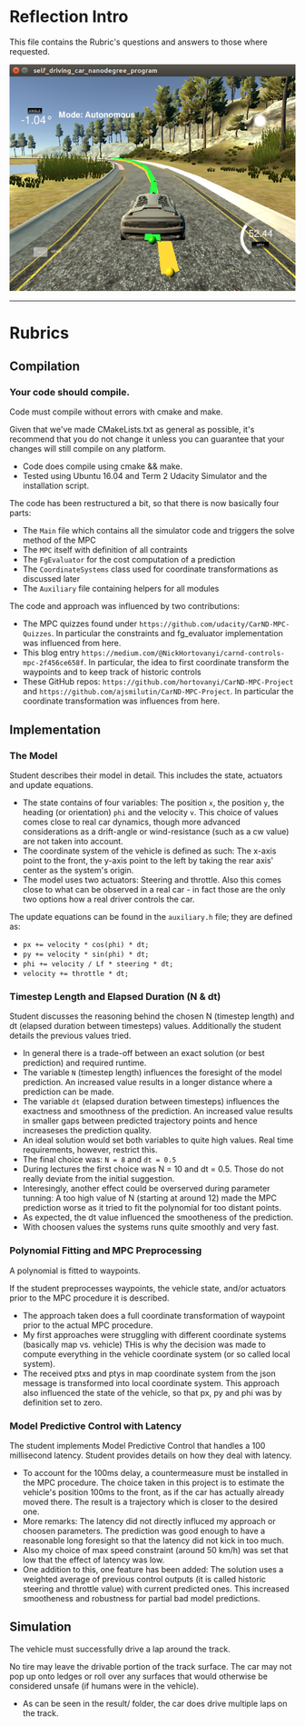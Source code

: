 # Reflection Intro

This file contains the Rubric's questions and answers to those where requested.

![Result](/results/result.png)

---

# Rubrics

## Compilation

### Your code should compile.

Code must compile without errors with cmake and make.

Given that we've made CMakeLists.txt as general as possible, it's recommend that you do not change it unless you can guarantee that your changes will still compile on any platform.

* Code does compile using cmake && make.
* Tested using Ubuntu 16.04 and Term 2 Udacity Simulator and the installation script.

The code has been restructured a bit, so that there is now basically four parts:

* The `Main` file which contains all the simulator code and triggers the solve method of the MPC
* The `MPC` itself with definition of all contraints
* The `FgEvaluator` for the cost computation of a prediction
* The `CoordinateSystems` class used for coordinate transformations as discussed later
* The `Auxiliary` file containing helpers for all modules

The code and approach was influenced by two contributions:

* The MPC quizzes found under `https://github.com/udacity/CarND-MPC-Quizzes`. In particular the constraints and fg_evaluator implementation was influenced from here.
* This blog entry `https://medium.com/@NickHortovanyi/carnd-controls-mpc-2f456ce658f`. In particular, the idea to first coordinate transform the waypoints and to keep track of historic controls
* These GitHub repos: `https://github.com/hortovanyi/CarND-MPC-Project` and `https://github.com/ajsmilutin/CarND-MPC-Project`. In particular the coordinate transformation was influences from here.


## Implementation

### The Model

Student describes their model in detail. This includes the state, actuators and update equations.

* The state contains of four variables: The position `x`, the position `y`, the heading (or orientation) `phi` and the velocity `v`. This choice of values comes close to real car dynamics, though more advanced considerations as a drift-angle or wind-resistance (such as a cw value) are not taken into account.
* The coordinate system of the vehicle is defined as such: The x-axis point to the front, the y-axis point to the left by taking the rear axis' center as the system's origin.
* The model uses two actuators: Steering and throttle. Also this comes close to what can be observed in a real car - in fact those are the only two options how a real driver controls the car.

The update equations can be found in the `auxiliary.h` file; they are defined as:

* `px += velocity * cos(phi) * dt;`
* `py += velocity * sin(phi) * dt;`
* `phi += velocity / Lf * steering * dt;`
* `velocity += throttle * dt;`

### Timestep Length and Elapsed Duration (N & dt)

Student discusses the reasoning behind the chosen N (timestep length) and dt (elapsed duration between timesteps) values. Additionally the student details the previous values tried.

* In general there is a trade-off between an exact solution (or best prediction) and required runtime.
* The variable `N` (timestep length) influences the foresight of the model prediction. An increased value results in a longer distance where a prediction can be made.
* The variable `dt` (elapsed duration between timesteps) influences the exactness and smoothness of the prediction. An increased value results in smaller gaps between predicted trajectory points and hence increaseses the prediction quality.
* An ideal solution would set both variables to quite high values. Real time requirements, however, restrict this. 
* The final choice was: `N = 8` and `dt = 0.5`
* During lectures the first choice was N = 10 and dt = 0.5. Those do not really deviate from the initial suggestion.
* Interesingly, another effect could be overserved during parameter tunning: A too high value of N (starting at around 12) made the MPC prediction worse as it tried to fit the polynomíal for too distant points. 
* As expected, the dt value influenced the smootheness of the prediction.
* With choosen values the systems runs quite smoothly and very fast.

### Polynomial Fitting and MPC Preprocessing

A polynomial is fitted to waypoints.

If the student preprocesses waypoints, the vehicle state, and/or actuators prior to the MPC procedure it is described.

* The approach taken does a full coordinate transformation of waypoint prior to the actual MPC procedure. 
* My first approaches were struggling with different coordinate systems (basically map vs. vehicle) THis is why the decision was made to compute everything in the vehicle coordinate system (or so called local system).
* The received ptxs and ptys in map coordinate system from the json message is transformed into local coordinate system. This approach also influenced the state of the vehicle, so that px, py and phi was by definition set to zero.

### Model Predictive Control with Latency

The student implements Model Predictive Control that handles a 100 millisecond latency. Student provides details on how they deal with latency.

* To account for the 100ms delay, a countermeasure must be installed in the MPC procedure. The choice taken in this project is to estimate the vehicle's position 100ms to the front, as if the car has actually already moved there. The result is a trajectory which is closer to the desired one.
* More remarks: The latency did not directly influced my approach or choosen parameters. The prediction was good enough to have a reasonable long foresight so that the latency did not kick in too much.
* Also my choice of max speed constraint (around 50 km/h) was set that low that the effect of latency was low.
* One addition to this, one feature has been added: The solution uses a weighted average of previous control outputs (it is called historic steering and throttle value) with current predicted ones. This increased smootheness and robustness for partial bad model predictions.

## Simulation

The vehicle must successfully drive a lap around the track.

No tire may leave the drivable portion of the track surface. The car may not pop up onto ledges or roll over any surfaces that would otherwise be considered unsafe (if humans were in the vehicle).

* As can be seen in the result/ folder, the car does drive multiple laps on the track.

